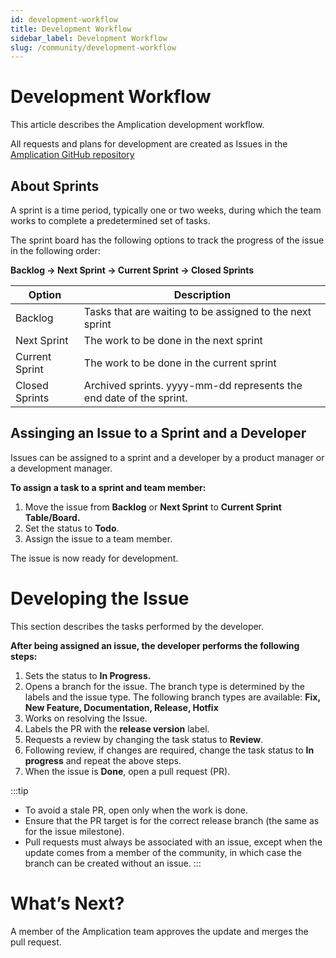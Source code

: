 ```yaml
---
id: development-workflow
title: Development Workflow
sidebar_label: Development Workflow
slug: /community/development-workflow
---
```


# Development Workflow

This article describes the Amplication development workflow.

All requests and plans for development are created as Issues in the [Amplication GitHub repository](https://github.com/orgs/amplication/projects/1)


## About Sprints 

A sprint is a time period, typically one or two weeks, during which the team works to complete a predetermined set of tasks. 

The sprint board has the following options to track the progress of the issue in the following order: 

**Backlog → Next Sprint → Current Sprint → Closed Sprints**

| Option | Description  |
|---|---|
| Backlog  | Tasks that are waiting to be assigned to the next sprint  |
| Next Sprint  |  The work to be done in the next sprint |
|  Current Sprint | The work to be done in the current sprint  |
| Closed Sprints  |  Archived sprints. yyyy-mm-dd represents the end date of the sprint. |


## Assinging an Issue to a Sprint and a Developer 

Issues can be assigned to a sprint and a developer by a product manager or a development manager.

**To assign a task to a sprint and team member:**

1. Move the issue from **Backlog** or **Next Sprint** to **Current Sprint** **Table/Board.**
2. Set the status to **Todo**. 
3. Assign the issue to a team member.

The issue is now ready for development.


# Developing the Issue

This section describes the tasks performed by the developer. 

**After being assigned an issue, the developer performs the following steps:** 

1. Sets the status to **In Progress.**
2. Opens a branch for the issue.
The branch type is determined by the labels and the issue type. 
The following branch types are available: **Fix, New Feature, Documentation, Release, Hotfix**
3. Works on resolving the Issue. 
4. Labels the PR with the **release version** label.
5. Requests a review by changing the task status to **Review**. 
6. Following review, if changes are required, change the task status to **In progress** and repeat the above steps. 
7. When the issue is **Done**, open a pull request (PR).

:::tip
- To avoid a stale PR, open only when the work is done.
- Ensure that the PR target is for the correct release branch (the same as for the issue milestone).
- Pull requests must always be associated with an issue, except when the update comes from a member of the community, in which case the branch can be created without an issue. 
:::

# What’s Next?
A member of the Amplication team approves the update and merges the pull request.
